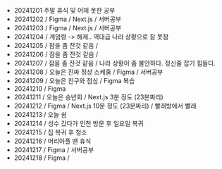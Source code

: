 - 20241201 주말 휴식 및 어제 못한 공부
- 20241202 / Figma / Next.js / 서버공부
- 20241203 / Figma / Next.js / 서버공부
- 20241204 / 계엄령 -> 해제.. 역대급 나라 상황으로 잠 못잠
- 20241205 / 잠을 좀 잔것 같음 /
- 20241206 / 잠을 좀 잔것 같음 /
- 20241207 / 잠을 좀 잔것 같음 / 나라 상황이 좀 불안하다. 정신줄 잡기 힘들다.
- 20241208 / 오늘은 진짜 정상 스케줄 / Figma / 서버공부
- 20241209 / 오늘은 친구와 점심 / Figma 복습
- 20241210 / Figma
- 20241211 / 오늘은 송년회 / Next.js 3분 정도 (23분짜리)
- 20241212 / Figma / Next.js 10분 정도 (23분짜리) / 빨래방에서 빨래
- 20241213 / 오늘 쉼
- 20241214 / 성수 갔다가 인천 방문 후 일요일 복귀
- 20241215 / 집 복귀 후 청소
- 20241216 / 머리아플 땐 휴식
- 20241217 / Figma / 서버공부
- 20241218 / Figma /
